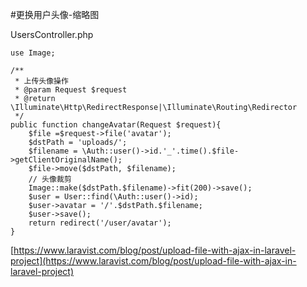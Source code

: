 #更换用户头像-缩略图

UsersController.php
```
use Image;

/**
 * 上传头像操作
 * @param Request $request
 * @return \Illuminate\Http\RedirectResponse|\Illuminate\Routing\Redirector
 */
public function changeAvatar(Request $request){
    $file =$request->file('avatar');
    $dstPath = 'uploads/';
    $filename = \Auth::user()->id.'_'.time().$file->getClientOriginalName();
    $file->move($dstPath, $filename);
    // 头像裁剪
    Image::make($dstPath.$filename)->fit(200)->save();
    $user = User::find(\Auth::user()->id);
    $user->avatar = '/'.$dstPath.$filename;
    $user->save();
    return redirect('/user/avatar');
}
```
[https://www.laravist.com/blog/post/upload-file-with-ajax-in-laravel-project](https://www.laravist.com/blog/post/upload-file-with-ajax-in-laravel-project)   